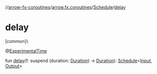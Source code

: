 //[arrow-fx-coroutines](../../../index.md)/[arrow.fx.coroutines](../index.md)/[Schedule](index.md)/[delay](delay.md)

# delay

[common]\

@[ExperimentalTime](https://kotlinlang.org/api/latest/jvm/stdlib/kotlin.time/-experimental-time/index.html)

fun [delay](delay.md)(f: suspend (duration: [Duration](https://kotlinlang.org/api/latest/jvm/stdlib/kotlin.time/-duration/index.html)) -&gt; [Duration](https://kotlinlang.org/api/latest/jvm/stdlib/kotlin.time/-duration/index.html)): [Schedule](index.md)&lt;[Input](index.md), [Output](index.md)&gt;
